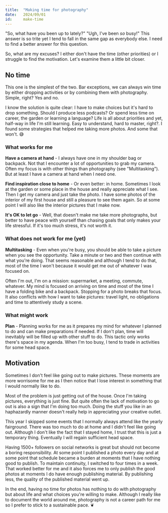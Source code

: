 ```yaml
---
title:  "Making time for photography"
date:   2024/09/01
id:     make-time
---
```


"So, what have you been up to lately?" "Ugh, I've been *so* busy!" This answer is so trite yet I tend to fall in the same gap as everybody else. I need to find a better answer for this question.

So, what are my excuses? I either don't have the time (other priorities) or I struggle to find the motivation. Let's examine them a little bit closer.

## No time

This one is the simplest of the two. Bar exceptions, we can always win time by either dropping activities or by combining them with photography. Simple, right? Yes and no.

I know the solution is quite clear: I have to make choices but it's hard to drop something. Should I produce less podcasts? Or spend less time on career, the garden or learning a language? Life is all about priorities and yet, half-way in life I'm still learning. Easy to understand, hard to master, right?. I found some strategies that helped me taking more photos. And some that won't. 😅

### What works for me

**Have a camera at hand** - I always have one in my shoulder bag or backpack. Not that I encounter a lot of opportunities to grab my camera. Often my focus is with other things than photography (see "Multitasking"). But at least I have a camera at hand when I need one.

**Find inspiration close to home** - Or even better: in home. Sometimes I look at the garden or some place in the house and really appreciate what I see. Then I get my camera and just take the photo. I have some photos of the interior of my first house and still a pleasure to see them again. So at some point I will also like the interior pictures that I make now.

**It's OK to let go** - Well, that doesn't make me take more photographs, but better to have peace with yourself than chasing goals that only makes your life stressful. If it's too much stress, it's not worth it.

### What does not work for me (yet)

**Multitasking** - Even when you're busy, you should be able to take a picture when you see the opportunity. Take a minute or two and then continue with what you're doing. That seems reasonable and although I tend to do that, most of the time I won't because it would get me out of whatever I was focused on.

Often I'm out, I'm on a mission: supermarket, a meeting, commute, whatever. My mind is focused on arriving on time and most of the time I have a folding bike and a backpack. Stopping for a photo breaks that focus. It also conflicts with how I want to take pictures: travel light, no obligations and time to attentively study a scene.

### What might work

**Plan** - Planning works for me as it prepares my mind for whatever I planned to do and can make preparations if needed. If I don't plan, time will inevitably will be filled up with other stuff to do. This tactic only works there's space in my agenda. When I'm too busy, I tend to trade in activities for some head space.

## Motivation

Sometimes I don't feel like going out to make pictures. These moments are more worrisome for me as I then notice that I lose interest in something that I would normally like to do.

Most of the problem is just getting out of the house. Once I'm taking pictures, everything is just fine. But quite often the lack of motivation to go out is also a sign that I'm doing too much. Doing the stuff you like in an haphazardly manner doesn't really help in appreciating your creative outlet.

This year I skipped some events that I normally always attend like the yearly fairground. There was too much to do at home and I didn't feel like going out. Although I don't like the fact that I stayed home, I trust that this is just a temporary thing. Eventually I will regain sufficient head space.

Having 1500+ followers on social networks is great but should not become a boring responsibility. At some point I published a photo every day and at some point that schedule became a burden at moments that I have nothing good to publish. To maintain continuity, I switched to four times in a week. That worked better for me and it also forces me to only publish the good photos at moments I do have enough publishing material. By publishing less, the quality of the published material went up.

In the end, having no time for photos has nothing to do with photography but about life and what choices you're willing to make. Although I really like to document the world around me, photography is not a career path for me so I prefer to stick to a sustainable pace. ❦